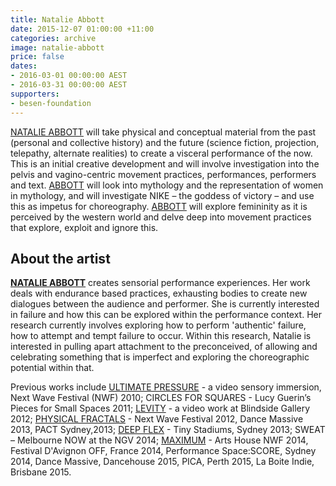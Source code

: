 ```yaml
---
title: Natalie Abbott
date: 2015-12-07 01:00:00 +11:00
categories: archive
image: natalie-abbott
price: false
dates:
- 2016-03-01 00:00:00 AEST
- 2016-03-31 00:00:00 AEST
supporters:
- besen-foundation
---
```


[NATALIE ABBOTT](http://www.natalieabbott.net/) will take physical and conceptual material from the past (personal and collective history) and the future (science fiction, projection, telepathy, alternate realities) to create a visceral performance of the now. This is an initial creative development and will involve investigation into the pelvis and vagino-centric movement practices, performances, performers and text. [ABBOTT](http://www.natalieabbott.net/) will look into mythology and the representation of women in mythology, and will investigate NIKE – the goddess of victory – and use this as impetus for choreography. [ABBOTT](http://www.natalieabbott.net/) will explore femininity as it is perceived by the western world and delve deep into movement practices that explore, exploit and ignore this.

## About the artist

[**NATALIE ABBOTT**](http://www.natalieabbott.net/) creates sensorial performance experiences. Her work deals with endurance based practices, exhausting bodies to create new dialogues between the audience and performer. She is currently interested in failure and how this can be explored within the performance context. Her research currently involves exploring how to perform 'authentic' failure, how to attempt and tempt failure to occur. Within this research, Natalie is interested in pulling apart attachment to the preconceived, of allowing and celebrating something that is imperfect and exploring the choreographic potential within that.

Previous works include [ULTIMATE PRESSURE](https://www.youtube.com/watch?v=J9S9XK7-orU) - a video sensory immersion, Next Wave Festival (NWF) 2010; CIRCLES FOR SQUARES - Lucy Guerin’s Pieces for Small Spaces 2011; [LEVITY](https://www.youtube.com/playlist?list=PL3931D3B71B0D137D) - a video work at Blindside Gallery 2012; [PHYSICAL FRACTALS](https://www.youtube.com/watch?v=jZzlBigjMig) - Next Wave Festival 2012, Dance Massive 2013, PACT Sydney,2013; [DEEP FLEX](http://www.pact.net.au/2013/10/deep-flex/) - Tiny Stadiums, Sydney 2013; SWEAT – Melbourne NOW at the NGV 2014; [MAXIMUM](http://www.realtimearts.net/feature/In_Profile/11637) - Arts House NWF 2014, Festival D'Avignon OFF, France 2014, Performance Space:SCORE, Sydney 2014, Dance Massive, Dancehouse 2015, PICA, Perth 2015, La Boite Indie, Brisbane 2015.
